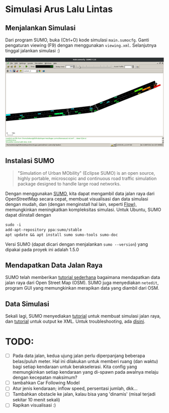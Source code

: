 # Simulasi Arus Lalu Lintas

## Menjalankan Simulasi
Dari program SUMO, buka (Ctrl+O) kode simulasi `main.sumocfg`. Ganti pengaturan viewing (F9) dengan menggunakan `viewing.xml`. Selanjutnya tinggal jalankan simulasi :)

![simulasi](screenshot.png)

## Instalasi SUMO
> "Simulation of Urban MObility" (Eclipse SUMO) is an open source, highly portable, microscopic and continuous road traffic simulation package designed to handle large road networks.

Dengan menggunakan [SUMO](https://sumo.dlr.de/docs/), kita dapat mengambil data jalan raya dari OpenStreetMap secara cepat, membuat visualisasi dan data simulasi dengan mudah, dan (dengan menginstall hal lain, seperti [Flow](https://github.com/flow-project/flow)), memungkinkan meningkatkan kompleksitas simulasi. Untuk Ubuntu, SUMO dapat diinstall dengan
```
sudo -i
add-apt-repository ppa:sumo/stable
apt update && apt install sumo sumo-tools sumo-doc
```

Versi SUMO (dapat dicari dengan menjalankan `sumo --version`) yang dipakai pada proyek ini adalah 1.5.0


## Mendapatkan Data Jalan Raya
SUMO telah memberikan [tutorial sederhana]((https://sumo.dlr.de/docs/Tutorials/OSMWebWizard.html)) bagaimana mendapatkan data jalan raya dari Open Street Map (OSM). SUMO juga menyediakan `netedit`, program GUI yang memungkinkan merapikan data yang diambil dari OSM.


## Data Simulasi
Sekali lagi, SUMO menyediakan [tutorial](https://sumo.dlr.de/docs/Tutorials/Autobahn.html) untuk membuat simulasi jalan raya, dan [tutorial](https://sumo.dlr.de/docs/Simulation/Output/RawDump.html) untuk output ke XML. Untuk troubleshooting, ada [disini](https://sourceforge.net/p/sumo/mailman/message/35758310/).



# TODO:
- [ ] Pada data jalan, kedua ujung jalan perlu diperpanjang beberapa belas/puluh meter. Hal ini dilakukan untuk memberi ruang (dan waktu) bagi setiap kendaraan untuk berakselerasi. Kita config yang memungkinkan setiap kendaraan yang di-spawn pada awalnya melaju dengan kecepatan maksimum?
- [ ] tambahkan Car Following Model
- [ ] Atur jenis kendaraan; inflow speed, persentasi jumlah, dkk...
- [ ] Tambahkan obstacle ke jalan, kalau bisa yang 'dinamis' (misal terjadi sekitar 10 menit sekali)
- [ ] Rapikan visualisasi :)
